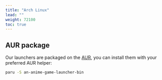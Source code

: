 ```yaml
---
title: "Arch Linux"
lead: ""
weight: 72100
toc: true
---
```


## AUR package

Our launchers are packaged on the [AUR](https://aur.archlinux.org/), you can install them with your preferred AUR helper:
```sh
paru -S an-anime-game-launcher-bin
```
